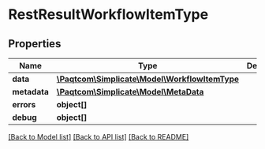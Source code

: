 # RestResultWorkflowItemType

## Properties

 Name         | Type                                                              | Description | Notes      
--------------|-------------------------------------------------------------------|-------------|------------
 **data**     | [**\Paqtcom\Simplicate\Model\WorkflowItemType**](WorkflowItemType.md) |             | [optional] 
 **metadata** | [**\Paqtcom\Simplicate\Model\MetaData**](MetaData.md)                 |             | [optional] 
 **errors**   | **object[]**                                                      |             | [optional] 
 **debug**    | **object[]**                                                      |             | [optional] 

[[Back to Model list]](../README.md#documentation-for-models) [[Back to API list]](../README.md#documentation-for-api-endpoints) [[Back to README]](../README.md)


